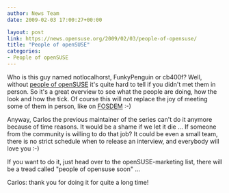 ```yaml
---
author: News Team
date: 2009-02-03 17:00:27+00:00

layout: post
link: https://news.opensuse.org/2009/02/03/people-of-opensuse/
title: "People of openSUSE"
categories:
- People of openSUSE
---
```

Who is this guy named notlocalhorst, FunkyPenguin or cb400f? Well, without [people of openSUSE]( https://news.opensuse.org/category/people-of-opensuse/) it's quite hard to tell if you didn't met them in person. So it's a great overview to see what the people are doing, how the look and how the tick. Of course this will not replace the joy of meeting some of them in person, like on [FOSDEM](http://fosdem.org) :-)

Anyway, Carlos the previous maintainer of the series can't do it anymore because of time reasons. It would be a shame if we let it die ... If someone from the community is willing to do that job? It could be even a small team, there is no strict schedule when to release an interview, and everybody will love you :-)

If you want to do it, just head over to the openSUSE-marketing list, there will be a tread called "people of opensuse soon" ...

Carlos: thank you for doing it for quite a long time!
